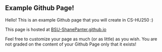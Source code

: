 ## Example Github Page!

Hello! This is an example Github page that you will create in CS-HU250 :)

This page is hosted at [BSU-ShanePanter.github.io](https://BSU-ShanePanter.github.io)

Feel free to customize your page as much (or as little) as you wish. You are
not graded on the content of your Github Page only that it exists!
